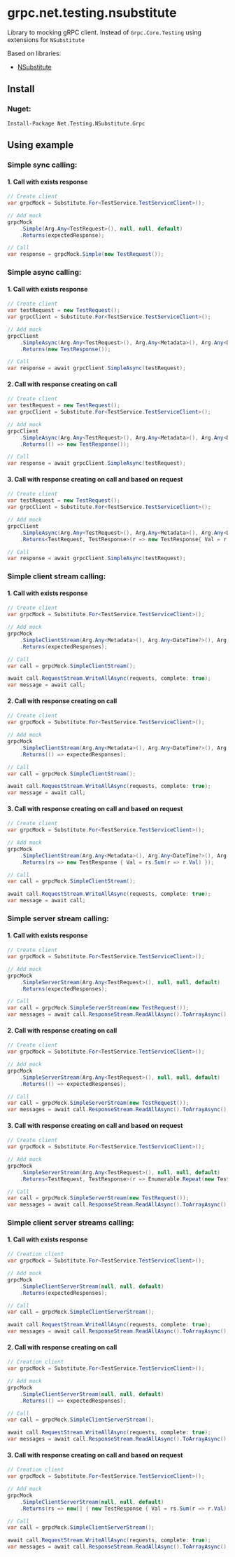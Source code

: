 # grpc.net.testing.nsubstitute

Library to mocking gRPC client. Instead of `Grpc.Core.Testing` using extensions for `NSubstitute`

Based on libraries:

* [NSubstitute](https://github.com/nsubstitute/NSubstitute)

## Install

### Nuget:

`Install-Package Net.Testing.NSubstitute.Grpc`

## Using example

### Simple sync calling:

#### 1. Call with exists response
```c#
// Create client
var grpcMock = Substitute.For<TestService.TestServiceClient>();

// Add mock
grpcMock
    .Simple(Arg.Any<TestRequest>(), null, null, default)
    .Returns(expectedResponse);

// Call
var response = grpcMock.Simple(new TestRequest());
```


### Simple async calling:

#### 1. Call with exists response

```c#
// Create client
var testRequest = new TestRequest();
var grpcClient = Substitute.For<TestService.TestServiceClient>();

// Add mock
grpcClient
    .SimpleAsync(Arg.Any<TestRequest>(), Arg.Any<Metadata>(), Arg.Any<DateTime?>(), Arg.Any<CancellationToken>())
    .Returns(new TestResponse());

// Call
var response = await grpcClient.SimpleAsync(testRequest);
```

#### 2. Call with response creating on call
```c#
// Create client
var testRequest = new TestRequest();
var grpcClient = Substitute.For<TestService.TestServiceClient>();

// Add mock
grpcClient
    .SimpleAsync(Arg.Any<TestRequest>(), Arg.Any<Metadata>(), Arg.Any<DateTime?>(), Arg.Any<CancellationToken>())
    .Returns(() => new TestResponse());

// Call
var response = await grpcClient.SimpleAsync(testRequest);
```

#### 3. Call with response creating on call and based on request
```c#
// Create client
var testRequest = new TestRequest();
var grpcClient = Substitute.For<TestService.TestServiceClient>();

// Add mock
grpcClient
    .SimpleAsync(Arg.Any<TestRequest>(), Arg.Any<Metadata>(), Arg.Any<DateTime?>(), Arg.Any<CancellationToken>())
    .Returns<TestRequest, TestResponse>(r => new TestResponse{ Val = r.Val });

// Call
var response = await grpcClient.SimpleAsync(testRequest);
```

### Simple client stream calling:

#### 1. Call with exists response

```c#
// Create client
var grpcMock = Substitute.For<TestService.TestServiceClient>();

// Add mock
grpcMock
    .SimpleClientStream(Arg.Any<Metadata>(), Arg.Any<DateTime?>(), Arg.Any<CancellationToken>())
    .Returns(expectedResponses);

// Call
var call = grpcMock.SimpleClientStream();

await call.RequestStream.WriteAllAsync(requests, complete: true);
var message = await call;
```

#### 2. Call with response creating on call

```c#
// Create client
var grpcMock = Substitute.For<TestService.TestServiceClient>();

// Add mock
grpcMock
    .SimpleClientStream(Arg.Any<Metadata>(), Arg.Any<DateTime?>(), Arg.Any<CancellationToken>())
    .Returns(() => expectedResponses);

// Call
var call = grpcMock.SimpleClientStream();

await call.RequestStream.WriteAllAsync(requests, complete: true);
var message = await call;
```

#### 3. Call with response creating on call and based on request

```c#
// Create client
var grpcMock = Substitute.For<TestService.TestServiceClient>();

// Add mock
grpcMock
    .SimpleClientStream(Arg.Any<Metadata>(), Arg.Any<DateTime?>(), Arg.Any<CancellationToken>())
    .Returns(rs => new TestResponse { Val = rs.Sum(r => r.Val) });

// Call
var call = grpcMock.SimpleClientStream();

await call.RequestStream.WriteAllAsync(requests, complete: true);
var message = await call;
```

### Simple server stream calling:

#### 1. Call with exists response

```c#
// Create client
var grpcMock = Substitute.For<TestService.TestServiceClient>();

// Add mock
grpcMock
    .SimpleServerStream(Arg.Any<TestRequest>(), null, null, default)
    .Returns(expectedResponses);

// Call
var call = grpcMock.SimpleServerStream(new TestRequest());
var messages = await call.ResponseStream.ReadAllAsync().ToArrayAsync();
```

#### 2. Call with response creating on call

```c#
// Create client
var grpcMock = Substitute.For<TestService.TestServiceClient>();

// Add mock
grpcMock
    .SimpleServerStream(Arg.Any<TestRequest>(), null, null, default)
    .Returns(() => expectedResponses);

// Call
var call = grpcMock.SimpleServerStream(new TestRequest());
var messages = await call.ResponseStream.ReadAllAsync().ToArrayAsync();
```

#### 3. Call with response creating on call and based on request

```c#
// Create client
var grpcMock = Substitute.For<TestService.TestServiceClient>();

// Add mock
grpcMock
    .SimpleServerStream(Arg.Any<TestRequest>(), null, null, default)
    .Returns<TestRequest, TestResponse>(r => Enumerable.Repeat(new TestResponse { Val = r.Val }, 2));

// Call
var call = grpcMock.SimpleServerStream(new TestRequest());
var messages = await call.ResponseStream.ReadAllAsync().ToArrayAsync();
```

### Simple client server streams calling:

#### 1. Call with exists response

```c#
// Creation client
var grpcMock = Substitute.For<TestService.TestServiceClient>();

// Add mock
grpcMock
    .SimpleClientServerStream(null, null, default)
    .Returns(expectedResponses);

// Call
var call = grpcMock.SimpleClientServerStream();

await call.RequestStream.WriteAllAsync(requests, complete: true);
var messages = await call.ResponseStream.ReadAllAsync().ToArrayAsync();
```

#### 2. Call with response creating on call

```c#
// Creation client
var grpcMock = Substitute.For<TestService.TestServiceClient>();

// Add mock
grpcMock
    .SimpleClientServerStream(null, null, default)
    .Returns(() => expectedResponses);

// Call
var call = grpcMock.SimpleClientServerStream();

await call.RequestStream.WriteAllAsync(requests, complete: true);
var messages = await call.ResponseStream.ReadAllAsync().ToArrayAsync();
```

#### 3. Call with response creating on call and based on request

```c#
// Creation client
var grpcMock = Substitute.For<TestService.TestServiceClient>();

// Add mock
grpcMock
    .SimpleClientServerStream(null, null, default)
    .Returns(rs => new[] { new TestResponse { Val = rs.Sum(r => r.Val) } });

// Call
var call = grpcMock.SimpleClientServerStream();

await call.RequestStream.WriteAllAsync(requests, complete: true);
var messages = await call.ResponseStream.ReadAllAsync().ToArrayAsync();
```
